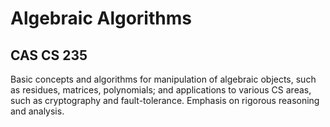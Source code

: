 # Algebraic Algorithms
## CAS CS 235

Basic concepts and algorithms for manipulation of algebraic objects, such as residues, matrices, polynomials; and applications to various CS areas, such as cryptography and fault-tolerance. Emphasis on rigorous reasoning and analysis.